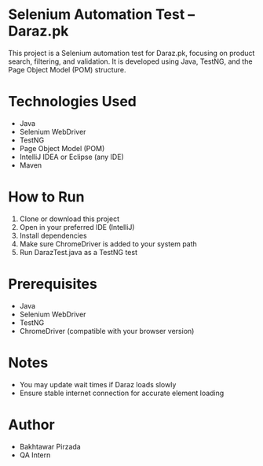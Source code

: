 # Selenium Automation Test – Daraz.pk

This project is a Selenium automation test for Daraz.pk, focusing on product search, filtering, and validation. It is developed using Java, TestNG, and the Page Object Model (POM) structure.


# Technologies Used

- Java
- Selenium WebDriver
- TestNG
- Page Object Model (POM)
- IntelliJ IDEA or Eclipse (any IDE)
- Maven


# How to Run

1. Clone or download this project
2. Open in your preferred IDE (IntelliJ)
3. Install dependencies
4. Make sure ChromeDriver is added to your system path
5. Run DarazTest.java as a TestNG test


# Prerequisites

- Java 
- Selenium WebDriver
- TestNG
- ChromeDriver (compatible with your browser version)


# Notes

- You may update wait times if Daraz loads slowly
- Ensure stable internet connection for accurate element loading


# Author

- Bakhtawar Pirzada
- QA Intern

